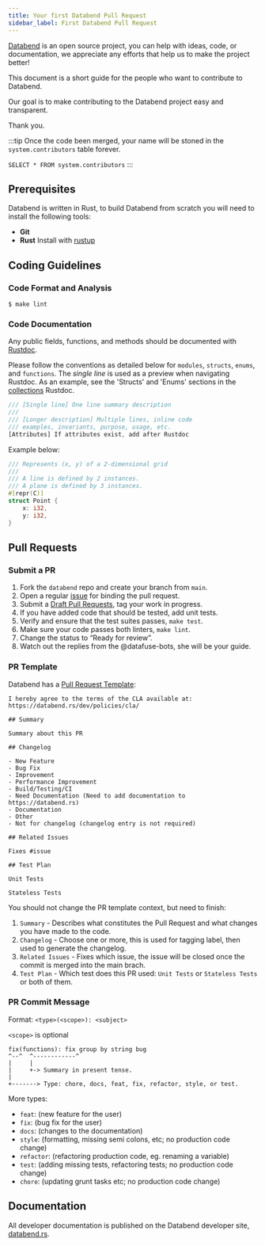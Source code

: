 ```yaml
---
title: Your first Databend Pull Request
sidebar_label: First Databend Pull Request
---
```


[Databend](https://github.com/datafuselabs/databend) is an open source project, you can help with ideas, code, or documentation, we appreciate any efforts that help us to make the project better!

This document is a short guide for the people who want to contribute to Databend.

Our goal is to make contributing to the Databend project easy and transparent.

Thank you.

:::tip
Once the code been merged, your name will be stoned in the `system.contributors` table forever.

`SELECT * FROM system.contributors`
:::

## Prerequisites

Databend is written in Rust, to build Databend from scratch you will need to install the following tools:
* **Git**
* **Rust** Install with [rustup](https://rustup.rs/)

## Coding Guidelines

### Code Format and Analysis

```shell
$ make lint
```

### Code Documentation

Any public fields, functions, and methods should be documented with [Rustdoc](https://doc.rust-lang.org/book/ch14-02-publishing-to-crates-io.html#making-useful-documentation-comments).

Please follow the conventions as detailed below for `modules`, `structs`, `enums`, and `functions`. The *single line* is used as a preview when navigating Rustdoc.  As an example, see the 'Structs' and 'Enums' sections in the [collections](https://doc.rust-lang.org/std/collections/index.html) Rustdoc.

 ```rust
 /// [Single line] One line summary description
 ///
 /// [Longer description] Multiple lines, inline code
 /// examples, invariants, purpose, usage, etc.
 [Attributes] If attributes exist, add after Rustdoc
 ```

Example below:

```rust
/// Represents (x, y) of a 2-dimensional grid
///
/// A line is defined by 2 instances.
/// A plane is defined by 3 instances.
#[repr(C)]
struct Point {
    x: i32,
    y: i32,
}
```


## Pull Requests

### Submit a PR

1. Fork the `databend` repo and create your branch from `main`.
2. Open a regular [issue](https://github.com/datafuselabs/databend/issues/new/choose) for binding the pull request.
3. Submit a [Draft Pull Requests](https://github.blog/2019-02-14-introducing-draft-pull-requests/), tag your work in progress.
4. If you have added code that should be tested, add unit tests.
5. Verify and ensure that the test suites passes, `make test`.
6. Make sure your code passes both linters, `make lint`.
7. Change the status to “Ready for review”.
8. Watch out the replies from the @datafuse-bots, she will be your guide.

### PR Template

Databend has a [Pull Request Template](https://github.com/datafuselabs/databend/blob/main/.github/PULL_REQUEST_TEMPLATE.md):

```shell
I hereby agree to the terms of the CLA available at: https://databend.rs/dev/policies/cla/

## Summary

Summary about this PR

## Changelog

- New Feature
- Bug Fix
- Improvement
- Performance Improvement
- Build/Testing/CI
- Need Documentation (Need to add documentation to https://databend.rs)
- Documentation
- Other 
- Not for changelog (changelog entry is not required)

## Related Issues

Fixes #issue

## Test Plan

Unit Tests

Stateless Tests
```

You should not change the PR template context, but need to finish:

1. `Summary` - Describes what constitutes the Pull Request and what changes you have made to the code.
2. `Changelog` - Choose one or more, this is used for tagging label, then used to generate the changelog.
3. `Related Issues` - Fixes which issue, the issue will be closed once the commit is merged into the main brach.
4. `Test Plan` - Which test does this PR used: `Unit Tests` or `Stateless Tests` or both of them.


### PR Commit Message

Format: `<type>(<scope>): <subject>`

`<scope>` is optional

```
fix(functions): fix group by string bug
^--^  ^------------^
|     |
|     +-> Summary in present tense.
|
+-------> Type: chore, docs, feat, fix, refactor, style, or test.
```

More types:

- `feat`: (new feature for the user)
- `fix`: (bug fix for the user)
- `docs`: (changes to the documentation)
- `style`: (formatting, missing semi colons, etc; no production code change)
- `refactor`: (refactoring production code, eg. renaming a variable)
- `test`: (adding missing tests, refactoring tests; no production code change)
- `chore`: (updating grunt tasks etc; no production code change)

## Documentation

All developer documentation is published on the Databend developer site, [databend.rs](https://databend.rs). 
